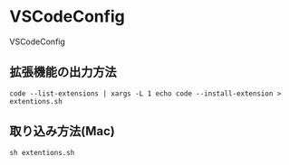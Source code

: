 # VSCodeConfig
VSCodeConfig

## 拡張機能の出力方法
```
code --list-extensions | xargs -L 1 echo code --install-extension > extentions.sh
```

## 取り込み方法(Mac)
```
sh extentions.sh
```